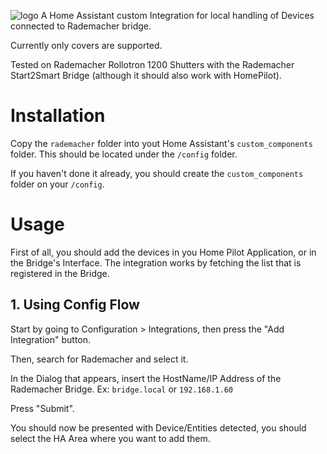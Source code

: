![logo](https://github.com/peribeir/homeassistant-rademacher/raw/master/img/logo.png)
A Home Assistant custom Integration for local handling of Devices connected to Rademacher bridge.

Currently only covers are supported.

Tested on Rademacher Rollotron 1200 Shutters with the Rademacher Start2Smart Bridge (although it should also work with HomePilot).

# Installation
Copy the `rademacher` folder into yout Home Assistant's `custom_components` folder.
This should be located under the `/config` folder.

If you haven't done it already, you should create the `custom_components` folder on your `/config`.

# Usage

First of all, you should add the devices in you Home Pilot Application, or in the Bridge's Interface. The integration works by fetching the list that is registered in the Bridge. 

## 1. Using Config Flow

Start by going to Configuration > Integrations, then press the "Add Integration" button.

Then, search for Rademacher and select it.

In the Dialog that appears, insert the HostName/IP Address of the Rademacher Bridge. Ex: `bridge.local` or `192.168.1.60`

Press "Submit".

You should now be presented with Device/Entities detected, you should select the HA Area where you want to add them.